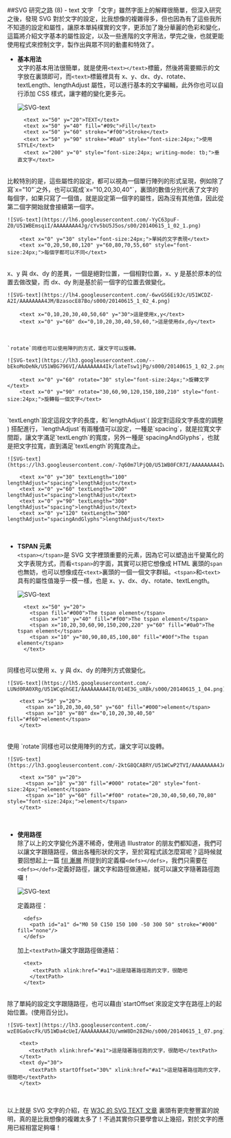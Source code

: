 ##SVG 研究之路 (8) - text 文字
「文字」雖然字面上的解釋很簡單，但深入研究之後，發現 SVG 對於文字的設定，比我想像的複雜得多，但也因為有了這些我所不知道的設定和屬性，讓原本單純樸實的文字，更添加了幾分華麗的色彩和變化，這篇將介紹文字基本的屬性設定，以及一些進階的文字用法，學完之後，也就更能使用程式來控制文字，製作出與眾不同的動畫和特效了。

- **基本用法**  
	文字的基本用法很簡單，就是使用`<text></text>`標籤，然後將需要顯示的文字放在裏頭即可，而`<text>`標籤裡具有 x、y、dx、dy、rotate、textLength、lengthAdjust 屬性，可以進行基本的文字編輯，此外你也可以自行添加 CSS 樣式，讓字體的變化更多元。  

	![SVG-text](https://lh5.googleusercontent.com/-aBOyeVUJRcQ/U51WBJpXa0I/AAAAAAAA4JY/tpG8P2sScjI/s000/20140615_1_02.png)

	    <text x="50" y="20">TEXT</text>
	    <text x="50" y="40" fill="#09c">Fill</text>
	    <text x="50" y="60" stroke="#f00">Stroke</text>
	    <text x="50" y="90" stroke="#0a0" style="font-size:24px;">使用 STYLE</text>
	    <text x="200" y="0" style="font-size:24px; writing-mode: tb;">垂直文字</text>
<br/>
	比較特別的是，這些屬性的設定，都可以視為一個單行陣列的形式呈現，例如除了寫`x="10"`之外，也可以寫成`x="10,20,30,40"`，裏頭的數值分別代表了文字的每個字，如果只寫了一個值，就是設定第一個字的屬性，因為沒有其他值，因此從第二個字開始就會接續第一個字。  

	![SVG-text](https://lh6.googleusercontent.com/-YyC63puF-Z0/U51WBEmsqiI/AAAAAAAA4Jg/cYv5bU5J5os/s00/20140615_1_02_1.png)

	    <text x="0" y="30" style="font-size:24px;">單純的文字表現</text>
	    <text x="0,20,50,80,120" y="60,80,70,55,60" style="font-size:24px;">每個字都可以不同</text>
<br/>
	x、y 與 dx、dy 的差異，一個是絕對位置，一個相對位置，x、y 是基於原本的位置去做改變，而 dx、dy 則是基於前一個字的位置去做變化。  

	![SVG-text](https://lh4.googleusercontent.com/-6wvGS6Ei9Jc/U51WCDZ-A2I/AAAAAAAA4JM/BzasocE87Bo/s000/20140615_1_02_4.png)

	    <text x="0,10,20,30,40,50,60" y="30">這是使用x,y</text>
	    <text x="0" y="60" dx="0,10,20,30,40,50,60,">這是使用dx,dy</text>
<br/>

	`rotate`同樣也可以使用陣列的方式，讓文字可以旋轉。  

	![SVG-text](https://lh3.googleusercontent.com/--bEkoMoDeNk/U51WBG796VI/AAAAAAAA4Ik/lateTsw1jPg/s000/20140615_1_02_2.png)

	    <text x="0" y="60" rotate="30" style="font-size:24px;">旋轉文字</text>
	    <text x="0" y="90" rotate="30,60,90,120,150,180,210" style="font-size:24px;">旋轉每一個文字</text>
<br/>
	`textLength`設定這段文字的長度，和`lengthAdjust`( 設定對這段文字長度的調整 ) 搭配進行，`lengthAdjust`有兩種值可以設定，一種是`spacing`，就是拉寬文字間距，讓文字滿足`textLength`的寬度，另外一種是`spacingAndGlyphs`，也就是把文字拉寬，直到滿足`textLength`的寬度為止。  

	![SVG-text](https://lh3.googleusercontent.com/-7q60m7lPjQ0/U51WB0FCR7I/AAAAAAAA4Iw/f5m8MMB_fpk/s000/20140615_1_02_3.png)

	    <text x="0" y="30" textLength="100" lengthAdjust="spacing">lengthAdjust</text>
	    <text x="0" y="60" textLength="200" lengthAdjust="spacing">lengthAdjust</text>
	    <text x="0" y="90" textLength="300" lengthAdjust="spacing">lengthAdjust</text>
	    <text x="0" y="120" textLength="300" lengthAdjust="spacingAndGlyphs">lengthAdjust</text>
<br/>

- **TSPAN 元素**  
	`<tspan></tspan>`是 SVG 文字裡頭重要的元素，因為它可以塑造出千變萬化的文字表現方式，而看`<tspan>`的字面，其實可以把它想像成 HTML 裏頭的`span`也無妨，也可以想像成在`<text>`裏頭的一個一個文字群組。`<tspan>`和`<text>`具有的屬性值幾乎一模一樣，也是 x、y、dx、dy、rotate、textLength。  

	![SVG-text](https://lh3.googleusercontent.com/-WpaebM8WQ8g/U51WCQpsuVI/AAAAAAAA4Jc/Sa-EEs_MsQs/s000/20140615_1_03.png)

	    <text x="50" y="20">
	      <tspan fill="#000">The tspan element</tspan>
	      <tspan x="10" y="40" fill="#f00">The tspan element</tspan>
	      <tspan x="10,20,30,60,90,150,200,220" y="60" fill="#0a0">The tspan element</tspan>
	      <tspan x="10" y="80,90,80,85,100,80" fill="#00f">The tspan element</tspan>
	    </text>
<br/>
	同樣也可以使用 x、y 與 dx、dy 的陣列方式做變化。  

	![SVG-text](https://lh5.googleusercontent.com/-LUNd0RA0XRg/U51WCqGhGEI/AAAAAAAA4I8/014E3G_uXBk/s000/20140615_1_04.png)

	    <text x="50" y="20">
	      <tspan x="10,20,30,40,50" y="60" fill="#000">element</tspan>
	      <tspan x="10" y="80" dx="0,10,20,30,40,50" fill="#f60">element</tspan>
	    </text>
<br/>
	使用 `rotate`同樣也可以使用陣列的方式，讓文字可以旋轉。  

	![SVG-text](https://lh3.googleusercontent.com/-2ktG8QCABRY/U51WCwP2TVI/AAAAAAAA4JA/xwNI_Ii9IEY/s000/20140615_1_05.png)

	    <text x="50" y="20">
	      <tspan x="10" y="30" fill="#000" rotate="20" style="font-size:24px;">element</tspan>
	      <tspan x="10" y="60" fill="#f00" rotate="20,30,40,50,60,70,80" style="font-size:24px;">element</tspan>
	    </text>
<br/>

- **使用路徑**  
	除了以上的文字變化外還不稀奇，使用過 Illustrator 的朋友們都知道，我們可以讓文字跟隨路徑，做出各種形狀的文字，至於寫程式該怎麼寫呢？這時候就要回想起上一篇 [fill 漸層](http://www.oxxostudio.tw/articles/201406/svg-07-fill.html) 所提到的定義檔`<defs></defs>`，我們只需要在`<defs></defs>`定義好路徑，讓文字和路徑做連結，就可以讓文字隨著路徑跑囉！
  
	![SVG-text](https://lh3.googleusercontent.com/-IAZU62U7N4o/U51WDOehUsI/AAAAAAAA4JE/UH6nUx4TTNM/s000/20140615_1_06.png)

	定義路徑：

	    <defs>
	      <path id="a1" d="M0 50 C150 150 100 -50 300 50" stroke="#000" fill="none"/>
	    </defs>

	加上`<textPath>`讓文字跟路徑做連結：  

	    <text>
	       <textPath xlink:href="#a1">這是隨著路徑跑的文字，很酷吧
	      </textPath>
	    </text>
<Br/>
	除了單純的設定文字跟隨路徑，也可以藉由`startOffset`來設定文字在路徑上的起始位置。(使用百分比)。  

	![SVG-text](https://lh3.googleusercontent.com/-wzE8GaGvcFk/U51WDa4cUeI/AAAAAAAA4JU/wmW8Dn28ZHo/s000/20140615_1_07.png)

	    <text>
	       <textPath xlink:href="#a1">這是隨著路徑跑的文字，很酷吧</textPath>
	    </text>
	    <text dy="30">
	       <textPath startOffset="30%" xlink:href="#a1">這是隨著路徑跑的文字，很酷吧</textPath>
	    </text>
<br/>

以上就是 SVG 文字的介紹，在 [W3C 的 SVG TEXT 文章](http://www.w3.org/TR/SVG/text.html) 裏頭有更完整豐富的說明，真的是比我想像的複雜太多了！不過其實你只要學會以上幾招，對於文字的應用已經相當足夠囉！
